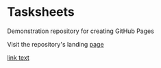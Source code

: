 # Tasksheets
Demonstration repository for creating GitHub Pages  
  
 Visit the repository's landing [page](https://profseeger.github.io/Tasksheets)
 
 [link text](http://dev.nodeca.com)
